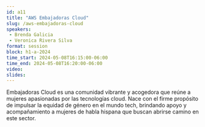 ```yaml
---
id: a11
title: "AWS Embajadoras Cloud"
slug: /aws-embajadoras-cloud
speakers:
 - Brenda Galicia
 - Veronica Rivera Silva
format: session
block: h1-a-2024
time_start: 2024-05-08T16:15:00-06:00
time_end: 2024-05-08T16:20:00-06:00
video:
slides:
---
```


Embajadoras Cloud es una comunidad vibrante y acogedora que reúne a mujeres apasionadas por las tecnologías cloud. Nace con el firme propósito de impulsar la equidad de género en el mundo tech, brindando apoyo y acompañamiento a mujeres de habla hispana que buscan abrirse camino en este sector.